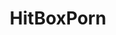 ---
title: HitBoxPorn
crosslinks:
- livven
- anti_gif_bot
- youtubefactsbot
- gaming
- Overwatch
- Warthunder
- botwatch
- hitboxgore
- RocketLeague
- Rainbow6
- Planetside
- battlefield_one
- nonononoyes
- iRacing
- forhonor
- halo
- rct
- HeroesandGenerals
- Tekken
- insurgency
---
